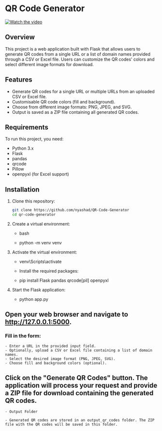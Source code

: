 # QR Code Generator

[![Watch the video](https://img.youtube.com/vi/BYmzY_10QN0/0.jpg)](https://youtu.be/BYmzY_10QN0?autoplay=1&loop=1&playlist=BYmzY_10QN0)

## Overview
This project is a web application built with Flask that allows users to generate QR codes from a single URL or a list of domain names provided through a CSV or Excel file. Users can customize the QR codes' colors and select different image formats for download.

## Features
- Generate QR codes for a single URL or multiple URLs from an uploaded CSV or Excel file.
- Customisable QR code colors (fill and background).
- Choose from different image formats: PNG, JPEG, and SVG.
- Output is saved as a ZIP file containing all generated QR codes.

## Requirements
To run this project, you need:
- Python 3.x
- Flask
- pandas
- qrcode
- Pillow
- openpyxl (for Excel support)

## Installation

1. Clone this repository:
   ```bash
   git clone https://github.com/nyashad/QR-Code-Generator
   cd qr-code-generator

2. Create a virtual environment:

   - bash

   - python -m venv venv

3. Activate the virtual environment:

   - venv\Scripts\activate

    - Install the required packages:

    - pip install Flask pandas qrcode[pil] openpyxl

 4. Start the Flask application:

    - python app.py

## Open your web browser and navigate to http://127.0.0.1:5000.

### Fill in the form:
    - Enter a URL in the provided input field.
    - Optionally, upload a CSV or Excel file containing a list of domain names.
    - Select the desired image format (PNG, JPEG, SVG).
    - Choose fill and background colors (optional).

## Click on the "Generate QR Codes" button. The application will process your request and provide a ZIP file for download containing the generated QR codes.

    - Output Folder

    - Generated QR codes are stored in an output_qr_codes folder. The ZIP file with the QR codes will be saved in this folder.
